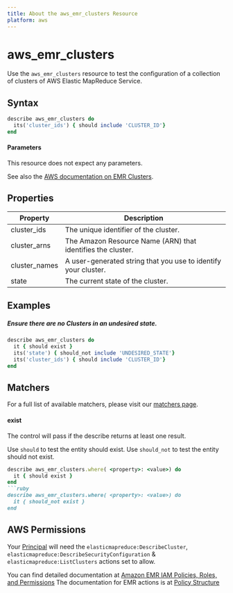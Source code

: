 ```yaml
---
title: About the aws_emr_clusters Resource
platform: aws
---
```


# aws\_emr\_clusters

Use the `aws_emr_clusters` resource to test the configuration of a collection of clusters of AWS Elastic MapReduce Service.

## Syntax
```ruby
describe aws_emr_clusters do
  its('cluster_ids') { should include 'CLUSTER_ID'}
end
```
#### Parameters

This resource does not expect any parameters.

See also the [AWS documentation on EMR Clusters](https://docs.aws.amazon.com/emr/latest/ManagementGuide/emr-what-is-emr.html).

## Properties

|Property                                | Description|
| ---                                    | --- |
|cluster\_ids                             | The unique identifier of the cluster. |
|cluster\_arns                            | The Amazon Resource Name (ARN) that identifies the cluster. |
|cluster\_names                           | A user-generated string that you use to identify your cluster. |
|state                                   | The current state of the cluster. |

## Examples


##### Ensure there are no Clusters in an undesired state.
```ruby
describe aws_emr_clusters do
  it { should exist }
  its('state') { should_not include 'UNDESIRED_STATE'}
  its('cluster_ids') { should include 'CLUSTER_ID'}
end
```
## Matchers

For a full list of available matchers, please visit our [matchers page](https://docs.chef.io/inspec/matchers/).

#### exist

The control will pass if the describe returns at least one result.

Use `should` to test the entity should exist.
Use `should_not` to test the entity should not exist.
```ruby
describe aws_emr_clusters.where( <property>: <value>) do
  it { should exist }
end
```ruby
describe aws_emr_clusters.where( <property>: <value>) do
  it { should_not exist }
end
```
    
    
## AWS Permissions

Your [Principal](https://docs.aws.amazon.com/IAM/latest/UserGuide/intro-structure.html#intro-structure-principal) will need the `elasticmapreduce:DescribeCluster`, `elasticmapreduce:DescribeSecurityConfiguration` & `elasticmapreduce:ListClusters` actions set to allow.

You can find detailed documentation at [Amazon EMR IAM Policies, Roles, and Permissions](https://docs.aws.amazon.com/emr/latest/ManagementGuide/emr-managed-iam-policies.html)
The documentation for EMR actions is at [Policy Structure](https://docs.aws.amazon.com/emr/latest/ManagementGuide/security_iam_id-based-policy-examples.html)
